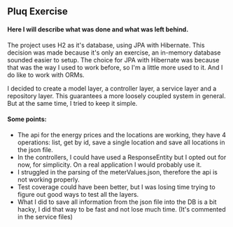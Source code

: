 ## Pluq Exercise

#### Here I will describe what was done and what was left behind.

The project uses H2 as it's database, using JPA with Hibernate. This decision was made because it's only an exercise, an in-memory database sounded easier to setup.
The choice for JPA with Hibernate was because that was the way I used to work before, so I'm a little more used to it. And I do like to work with ORMs.

I decided to create a model layer, a controller layer, a service layer and a repository layer. This guarantees a more loosely coupled system in general. But at the same time, I tried to keep it simple.


#### Some points:
* The api for the energy prices and the locations are working, they have 4 operations: list, get by id, save a single location and save all locations in the json file.
* In the controllers, I could have used a ResponseEntity but I opted out for now, for simplicity. 
On a real application I would probably use it.
* I struggled in the parsing of the meterValues.json, therefore the api is not working properly.
* Test coverage could have been better, but I was losing time trying to figure out good ways to test all the layers.
* What I did to save all information from the json file into the DB is a bit hacky, I did that way to be fast and not lose much time. (It's commented in the service files)
